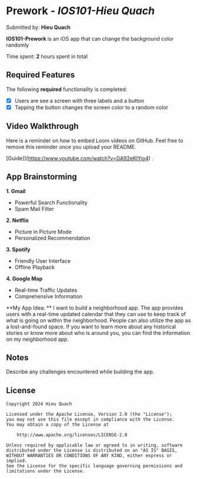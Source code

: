 # Prework - *IOS101-Hieu Quach*

Submitted by: **Hieu Quach**

**IOS101-Prework** is an iOS app that can change the background color randomly

Time spent: **2** hours spent in total

## Required Features

The following **required** functionality is completed:

- [x] Users are see a screen with three labels and a button
- [x] Tapping the button changes the screen color to a random color
 
## Video Walkthrough

Here is a reminder on how to embed Loom videos on GitHub. Feel free to remove this reminder once you upload your README. 

[Guide]](https://www.youtube.com/watch?v=GA92eKlYio4) .

## App Brainstorming

**1. Gmail**
- Powerful Search Functionality
- Spam Mail Filter

**2. Netflix**
- Picture in Picture Mode
- Personalized Recommendation

**3. Spotify**
- Friendly User Interface
- Offline Playback

**4. Google Map**
- Real-time Traffic Updates
- Comprehensive Information

**My App Idea: **
I want to build a neighborhood app. The app provides users with a real-time updated calendar that they can use to keep track of what is going on within the neighborhood. People can also utilize the app as a lost-and-found space. If you want to learn more about any historical stories or know more about who is around you, you can find the information on my neighborhood app.

## Notes

Describe any challenges encountered while building the app.

## License

    Copyright 2024 Hieu Quach

    Licensed under the Apache License, Version 2.0 (the "License");
    you may not use this file except in compliance with the License.
    You may obtain a copy of the License at

        http://www.apache.org/licenses/LICENSE-2.0

    Unless required by applicable law or agreed to in writing, software
    distributed under the License is distributed on an "AS IS" BASIS,
    WITHOUT WARRANTIES OR CONDITIONS OF ANY KIND, either express or implied.
    See the License for the specific language governing permissions and
    limitations under the License.
